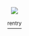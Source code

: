 <p align="center">

  
<img src="https://i.imgur.com/1sIRQqr.gif" />

<p align="center">
<a href="https://rentry.co/picayunedreams-"> <sup> rentry </sup>


